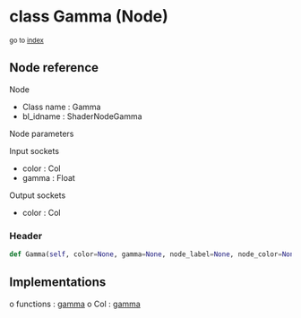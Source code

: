 # class Gamma (Node)

<sub>go to [index](/docs/index.md)</sub>

## Node reference

Node
 - Class name : Gamma
 - bl_idname : ShaderNodeGamma

Node parameters

Input sockets
 - color : Col
 - gamma : Float

Output sockets
 - color : Col

### Header

``` python
def Gamma(self, color=None, gamma=None, node_label=None, node_color=None):
```

## Implementations

o functions : [gamma](/docs/Shader_classes/gamma.md)
o Col : [gamma](/docs/Shader_classes/gamma.md) 

